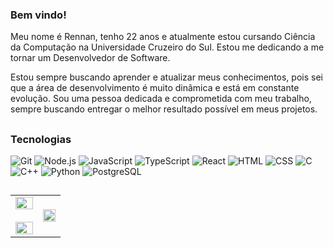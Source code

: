 ### Bem vindo!

Meu nome é Rennan, tenho 22 anos e atualmente estou cursando Ciência da Computação na Universidade Cruzeiro do Sul. Estou me dedicando a me tornar um Desenvolvedor de Software.

Estou sempre buscando aprender e atualizar meus conhecimentos, pois sei que a área de desenvolvimento é muito dinâmica e está em constante evolução. Sou uma pessoa dedicada e comprometida com meu trabalho, sempre buscando entregar o melhor resultado possível em meus projetos.

##

### Tecnologias 

![Git](https://img.shields.io/badge/Git-F05032?style=for-the-badge&logo=git&logoColor=white)
![Node.js](https://img.shields.io/badge/Node.js-339933?style=for-the-badge&logo=nodedotjs&logoColor=white)
![JavaScript](https://img.shields.io/badge/JavaScript-F7DF1E?style=for-the-badge&logo=javascript&logoColor=black)
![TypeScript](https://img.shields.io/badge/TypeScript-007ACC?style=for-the-badge&logo=typescript&logoColor=white)
![React](https://img.shields.io/badge/React-20232A?style=for-the-badge&logo=react&logoColor=61DAFB)
![HTML](https://img.shields.io/badge/HTML5-E34F26?style=for-the-badge&logo=html5&logoColor=white)
![CSS](https://img.shields.io/badge/CSS3-1572B6?style=for-the-badge&logo=css3&logoColor=white)
![C](https://img.shields.io/badge/C-A8B9CC?style=for-the-badge&logo=c&logoColor=white)
![C++](https://img.shields.io/badge/C%2B%2B-00599C?style=for-the-badge&logo=c%2B%2B&logoColor=white)
![Python](https://img.shields.io/badge/Python-3776AB?style=for-the-badge&logo=python&logoColor=white)
![PostgreSQL](https://img.shields.io/badge/PostgreSQL-336791?style=for-the-badge&logo=postgresql&logoColor=white)

##

<table align="center">
  <tr>
    <td width="55%" align="center">
      <picture>
        <source media="(prefers-color-scheme: dark)" srcset="https://github-readme-stats.vercel.app/api?username=Rennan-Santos&theme=algolia&bg_color=ffffff00&hide_border=true&show_icons=true&count_private=true&layout=compact&locale=pt-br"/>
        <img src="https://github-readme-stats.vercel.app/api?username=Rennan-Santos&bg_color=ffffff00&hide_border=true&show_icons=true&count_private=true&layout=compact&locale=pt-br" alt="" align="center" width="100%" />
      </picture>
      <br></br>
      <picture>
        <source media="(prefers-color-scheme: dark)" srcset="https://github-readme-streak-stats.herokuapp.com/?user=Rennan-Santos&theme=algolia&background=ffffff00&hide_border=true&no-frame=true&locale=pt-br" />
        <img src="https://github-readme-streak-stats.herokuapp.com/?user=Rennan-Santos&background=ffffff00&hide_border=true&no-frame=true&locale=pt-br" alt="" align="center" width="100%" />
      </picture>
    </td>
    <td align="center">
      <picture>
        <source media="(prefers-color-scheme: dark)" srcset="https://github-readme-stats.anuraghazra1.vercel.app/api/top-langs?username=Rennan-Santos&theme=algolia&bg_color=ffffff00&hide_border=true&no-frame=true&langs_count=6&locale=pt-br" />
        <img src="https://github-readme-stats.anuraghazra1.vercel.app/api/top-langs?username=Rennan-Santos&bg_color=ffffff00&hide_border=true&no-frame=true&langs_count=6&locale=pt-br" alt="" align="center" width="100%"/>
      </picture>
    </td>
  </tr>
</table>
